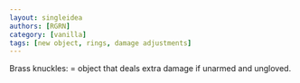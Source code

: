 ```yaml
---
layout: singleidea
authors: [RGRN]
category: [vanilla]
tags: [new object, rings, damage adjustments]
---
```

Brass knuckles: <span class="nhsym clr-yellow">=</span> object that deals extra damage if unarmed and ungloved.
